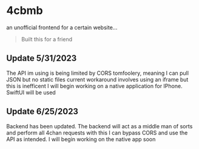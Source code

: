 # 4cbmb

an unofficial frontend for a certain website...
> Built this for a friend

## Update 5/31/2023
The API im using is being limited by CORS tomfoolery, meaning I can pull JSON but no static files
current workaround involves using an iframe but this is inefficent
I will begin working on a native application for IPhone. SwiftUI will be used


## Update 6/25/2023
Backend has been updated. The backend will act as a middle man of sorts and perform all 4chan requests
with this I can bypass CORS and use the API as intended. I will begin working on the native app soon